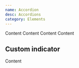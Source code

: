```yaml
---
name: Accordion
desc: Accordions
category: Elements
---
```


<core-knobs src="./components.json" name="core-accordion">
  <core-accordion  title="Title">
  <core-box margin-y="md">Content</core-box>
  </core-accordion>
  <core-accordion  title="Title">
    <core-box margin-y="md">
      <core-text tag="h1">Content</core-text>
      <core-text tag="h1">Content</core-text>
      <core-text tag="h1">Content</core-text>
    </core-box>
  </core-accordion>
</core-knobs>

## Custom indicator

<core-knobs hideTabs src="./components.json" name="core-accordion">
<style>
  .indicator [slot="prepend"] {
    transform: rotate(0deg);
    transition: all 0.2s ease;
  }
  .indicator[open] [slot="prepend"] {
    transform: rotate(90deg);
  }
</style>
<core-accordion class="indicator" hide-default-indicator title="Title">
  <i slot="prepend" class="gg-chevron-right"></i>
  <core-box margin-y="md">Content</core-box>
</core-accordion>
</core-knobs>
